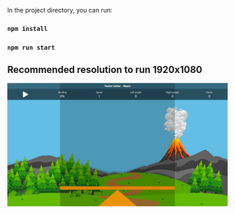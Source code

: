 In the project directory, you can run:

### `npm install`
### `npm run start`


## Recommended resolution to run 1920x1080

![](example.gif)